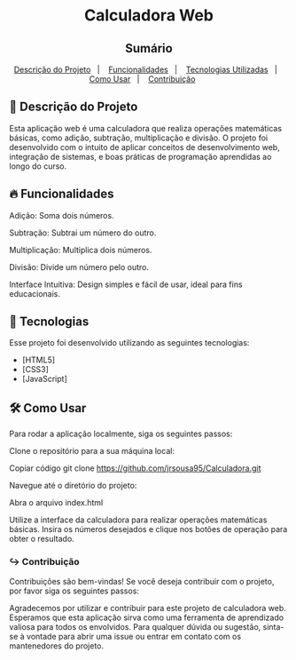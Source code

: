 <h1 align="center">Calculadora Web</h1>

<h2 align="center">Sumário</h2>

<p align="center">
  <a href="#description">Descrição do Projeto</a>&nbsp;&nbsp;&nbsp;|&nbsp;&nbsp;&nbsp;
  <a href="#features">Funcionalidades</a>&nbsp;&nbsp;&nbsp;|&nbsp;&nbsp;&nbsp;
  <a href="#technologies">Tecnologias Utilizadas</a>&nbsp;&nbsp;&nbsp;|&nbsp;&nbsp;&nbsp;
  <a href="#how-to-use">Como Usar</a>&nbsp;&nbsp;&nbsp;|&nbsp;&nbsp;&nbsp;
  <a href="#contribution">Contribuição</a>&nbsp;&nbsp;&nbsp;&nbsp;&nbsp;&nbsp;
</p>

<a id="description"></a>

## 📖 Descrição do Projeto

Esta aplicação web é uma calculadora que realiza operações matemáticas básicas, como adição, subtração, multiplicação e divisão. O projeto foi desenvolvido com o intuito de aplicar conceitos de desenvolvimento web, integração de sistemas, e boas práticas de programação aprendidas ao longo do curso.

<a id="features"></a>

## 🔥 **Funcionalidades**

<p>Adição: Soma dois números.</p>
<p>Subtração: Subtrai um número do outro.</p>
<p>Multiplicação: Multiplica dois números.</p>
<p>Divisão: Divide um número pelo outro.</p>
<p>Interface Intuitiva: Design simples e fácil de usar, ideal para fins educacionais.</p>

<a id="technologies"></a>

## 🚀 Tecnologias

Esse projeto foi desenvolvido utilizando as seguintes tecnologias:

- [HTML5]
- [CSS3]
- [JavaScript]

<a id="how-to-use"></a>

## 🛠️ Como Usar

Para rodar a aplicação localmente, siga os seguintes passos:

Clone o repositório para a sua máquina local:

Copiar código
git clone https://github.com/jrsousa95/Calculadora.git

Navegue até o diretório do projeto:

Abra o arquivo index.html

Utilize a interface da calculadora para realizar operações matemáticas básicas.
Insira os números desejados e clique nos botões de operação para obter o resultado.

<a id="contribution"></a>

### ↪︎ Contribuição

Contribuições são bem-vindas! Se você deseja contribuir com o projeto, por favor siga os seguintes passos:

Agradecemos por utilizar e contribuir para este projeto de calculadora web. Esperamos que esta aplicação sirva como uma ferramenta de aprendizado valiosa para todos os envolvidos. Para qualquer dúvida ou sugestão, sinta-se à vontade para abrir uma issue ou entrar em contato com os mantenedores do projeto.
